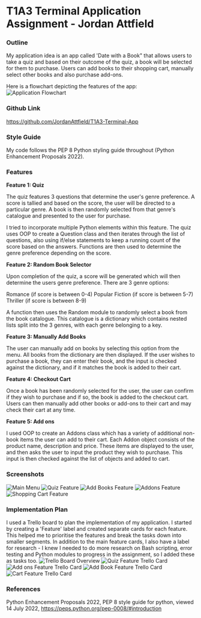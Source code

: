 # T1A3 Terminal Application Assignment - Jordan Attfield

### Outline
My application idea is an app called 'Date with a Book" that allows users to take a quiz and based on their outcome of the quiz, a book will be selected for them to purchase. Users can add books to their shopping cart, manually select other books and also purchase add-ons.

Here is a flowchart depicting the features of the app:
![Application Flowchart](./Screenshots/App%20Flowchart.drawio.png)
### Github Link
https://github.com/JordanAttfield/T1A3-Terminal-App

### Style Guide
My code follows the PEP 8 Python styling guide throughout (Python Enhancement Proposals 2022).

### Features
**Feature 1: Quiz**

The quiz features 3 questions that determine the user's genre preference. A score is tallied and based on the score, the user will be directed to a particular genre. A book is then randomly selected from that genre's catalogue and presented to the user for purchase.

I tried to incorporate multiple Python elements within this feature. The quiz uses OOP to create a Question class and then iterates through the list of questions, also using if/else statements to keep a running count of the score based on the answers. Functions are then used to determine the genre preference depending on the score.

**Feature 2: Random Book Selector**

Upon completion of the quiz, a score will be generated which will then determine the users genre preference. There are 3 genre options:

Romance (if score is between 0-4)
Popular Fiction (if score is between 5-7)
Thriller (if score is between 8-9)

A function then uses the Random module to randomly select a book from the book catalogue. This catalogue is a dictionary which contains nested lists split into the 3 genres, with each genre belonging to a key.

**Feature 3: Manually Add Books**

The user can manually add on books by selecting this option from the menu. All books from the dictionary are then displayed. If the user wishes to purchase a book, they can enter their book, and the input is checked against the dictionary, and if it matches the book is added to their cart.

**Feature 4: Checkout Cart**

Once a book has been randomly selected for the user, the user can confirm if they wish to purchase and if so, the book is added to the checkout cart. Users can then manually add other books or add-ons to their cart and may check their cart at any time.

**Feature 5: Add ons**

I used OOP to create an Addons class which has a variety of additional non-book items the user can add to their cart. Each Addon object consists of the product name, description and price. These items are displayed to the user, and then asks the user to input the product they wish to purchase. This input is then checked against the list of objects and added to cart.

### Screenshots
![Main Menu](./screenshots/Front%20Page.png)
![Quiz Feature](./screenshots/Quiz.png)
![Add Books Feature](./screenshots/Add%20book%20manually.png)
![Addons Feature](./screenshots/Addons.png)
![Shopping Cart Feature](./screenshots/Shopping%20Cart.png)

### Implementation Plan

I used a Trello board to plan the implementation of my application. I started by creating a 'Feature' label and created separate cards for each feature. This helped me to prioritise the features and break the tasks down into smaller segments. In addition to the main feature cards, I also have a label for research - I knew I needed to do more research on Bash scripting, error testing and Python modules to progress in the assignment, so I added these as tasks too.
![Trello Board Overview](./Screenshots/Trello%20overview.png)
![Quiz Feature Trello Card](./Screenshots/Quiz%20Trello.png)
![Add ons Feature Trello Card](./Screenshots/Manual%20Add%20Trello.png)
![Add Book Feature Trello Card](./Screenshots/Addbook%20Trello.png)
![Cart Feature Trello Card](./Screenshots/Quiz%20Trello.png)


### References

Python Enhancement Proposals 2022, PEP 8 style guide for python, viewed 14 July 2022, https://peps.python.org/pep-0008/#introduction

